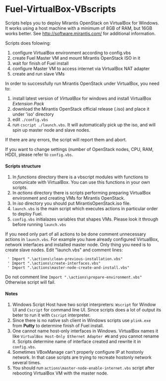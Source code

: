Fuel-VirtualBox-VBscripts
============================

Scripts helps you to deploy Mirantis OpenStack on VirtualBox for Windows.
It works using a host machine with a minimum of 8GB of RAM, but 16GB works better. 
See http://software.mirantis.com/ for additional information.

Scripts does folowing:
 1.  configure VirtualBox environment according to config.vbs
 2.  create Fuel Master VM and mount Mirantis OpenStack ISO in it
 3.  wait for finish of Fuel install
 4.  configure Master VM to access internet via VirtualBox NAT adapter
 5.  create and run slave VMs

In order to successfully run Mirantis OpenStack under VirtualBox, you need to:
 1.  install latest version of *VirtualBox* for windows and install VirtualBox *Extension Pack*
 2.  download the Mirantis OpenStack official release (.iso) and place it under 'iso' directory
 3.  edit `./config.vbs`
 4.  run `cscript ./launch.vbs`. It will automatically pick up the iso, and will spin up master node and slave nodes.

If there are any errors, the script will report them and abort.

If you want to change settings (number of OpenStack nodes, CPU, RAM, HDD), please refer to `config.vbs`.

#### Scripts structure

1.  In *functions* directory there is a vbscript modules with functions to comunicate with VirtualBox. 
You can use this functions in your own scripts.
2.  In *actions* directory there is scripts performing preparing VirtualBox environment and creating VMs for Mirantis OpenStack.
3.  In *iso* directory you should put MirantisOpenStack.iso file.
4.  `launch.vbs` is the main script which executes actions in particular order to deploy Fuel.
5.  `config.vbs` initialazes variables that shapes VMs. Please look it through before running `launch.vbs`

If you need only part of all actions to be done comment unnecessary actions in `launch.vbs`. 
For example you have already configured VirtualBox, network interfaces and installed master node. 
Only thing you need is to create slave nodes. Edit "launch.vbs" and comment lines:  
```
 ' Import ".\actions\clean-previous-installation.vbs"
 ' Import ".\actions\create-interfaces.vbs"
 ' Import ".\actions\master-node-create-and-install.vbs"
```
Do not comment line `Import ".\actions\prepare-environment.vbs"` Otherwise script will fail.

#### Notes
1.  Windows Script Host have two script interpreters: `Wscript` for Window UI and `Cscript` for command line UI. 
Since scripts does a lot of output its beter to run it with `Cscript` interpreter.
2.  Since there is no native ssh client in Windows scripts use `plink.exe` from **Putty** to determine finish
of Fuel install.
3.  One cannot name host-only interfaces in Windows. VirtualBox names it like 
`VirtualBox Host-Only Ethernet Adapter #N` and you cannot rename it. Scripts determine name of interface
created and rewrite it in `config.vbs`.
4.  Sometimes VBoxManage can't properly configure IP at hostonly network. In that case scripts are trying to recreate 
hostonly network several times. 
5.  You should run `actions\master-node-enable-internet.vbs` script after rebooting VirtualBox VM with the master node.